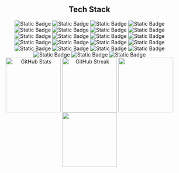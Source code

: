<h2 align="center">
   Tech Stack
</h2>
<div align="center">
   <img alt="Static Badge" src="https://img.shields.io/badge/Python%09-white?logo=python">
   <img alt="Static Badge" src="https://img.shields.io/badge/Linux%09-white?logo=linux">
   <img alt="Static Badge" src="https://img.shields.io/badge/yaml%09-white?logo=yaml&logoColor=black">
   <img alt="Static Badge" src="https://img.shields.io/badge/PostgreSQL%09-white?logo=postgresql">
   <img alt="Static Badge" src="https://img.shields.io/badge/MySQL%09-white?logo=Mysql">
   <img alt="Static Badge" src="https://img.shields.io/badge/SQLite%09-white?logo=sqlite&logoColor=blue">
   <img alt="Static Badge" src="https://img.shields.io/badge/bigquery%20-white?logo=googlebigquery">
   <img alt="Static Badge" src="https://img.shields.io/badge/Amazon%20S3%09-white?logo=amazons3" >
   <img alt="Static Badge" src="https://img.shields.io/badge/Apache%20Spark%20-white?logo=apachespark">
   <img alt="Static Badge" src="https://img.shields.io/badge/dbt%09-white?logo=dbt">
   <img alt="Static Badge" src="https://img.shields.io/badge/Pandas%09-white?logo=pandas&logoColor=blue">
   <img alt="Static Badge" src="https://img.shields.io/badge/Apache%20Airflow%20-white?logo=apacheairflow&logoColor=green">
   <img alt="Static Badge" src="https://img.shields.io/badge/Docker%20-white?logo=docker">
   <img alt="Static Badge" src="https://img.shields.io/badge/Google%20Cloud%09-white?logo=googlecloud" >
   <img alt="Static Badge" src="https://img.shields.io/badge/Amazon%09-white?logo=amazon" >
   <img alt="Static Badge" src="https://img.shields.io/badge/Databricks%09-white?logo=databricks" >
   <img alt="Static Badge" src="https://img.shields.io/badge/Terraform%09-white?logo=terraform">
   <img alt="Static Badge" src="https://img.shields.io/badge/Git%09-white?logo=git">
    <img alt="Static Badge" src="https://img.shields.io/badge/Github%20pages%09-white?logo=github&logoColor=black">
    <img alt="Static Badge" src="https://img.shields.io/badge/Numpy%09-white?logo=numpy&logoColor=blue">
    <img alt="Static Badge" src="https://img.shields.io/badge/scikit--learn%09-white?logo=scikit-learn">
    <img alt="Static Badge" src="https://img.shields.io/badge/PyTorch%09-white?logo=pytorch">
    <img alt="Static Badge" src="https://img.shields.io/badge/TensorFlow%09-white?logo=Tensorflow">
</div>



<div align="center">
<a>
  <img height=150 align="center" src="https://github-readme-stats.vercel.app/api?username=lawal-hash&show_icons=true&count_private=true&hide_border=true&bg_color=00000000" alt="GitHub Stats" />
</a>
<a>
  <img height=150 align="center"  src="https://github-readme-streak-stats.herokuapp.com/?user=lawal-hash&theme=transparent&hide_border=true&background=00000000&fire=FF9554&dates=1D0A0A" alt="GitHub Streak" />
</a>
<a>
  <img height=150 align="center" src="https://github-readme-stats.vercel.app/api/top-langs/?username=lawal-hash&hide_border=true&bg_color=00000000&include_all_commits=true&count_private=true&layout=compact">
</a>
<a>
  <img height=150 align="center" src="https://quotes-github-readme.vercel.app/api?type=compact">
</a>
</div>